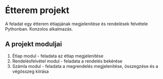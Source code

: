 # Étterem projekt
A feladat egy étterem étlapjának megjelenítése és rendelések felvétele Pythonban. Konzolos alkalmazás.
## A projekt moduljai
1. Étlap modul - feladata az étlap megjelenítése
2. Rendelésfelvétel modul - feladata a rendelés bekérése
3. Számla modul - feladata a megrendelés megjelenítése, összegzése és a végösszeg kiírása
